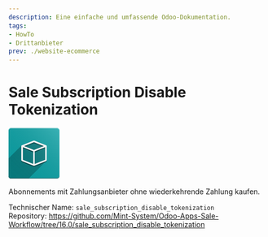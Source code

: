 ```yaml
---
description: Eine einfache und umfassende Odoo-Dokumentation.
tags:
- HowTo
- Drittanbieter
prev: ./website-ecommerce
---
```


# Sale Subscription Disable Tokenization
![icon_oms_box](assets/icon_oms_box.png)

Abonnements mit Zahlungsanbieter ohne wiederkehrende Zahlung kaufen.

Technischer Name: `sale_subscription_disable_tokenization`\
Repository: <https://github.com/Mint-System/Odoo-Apps-Sale-Workflow/tree/16.0/sale_subscription_disable_tokenization>
